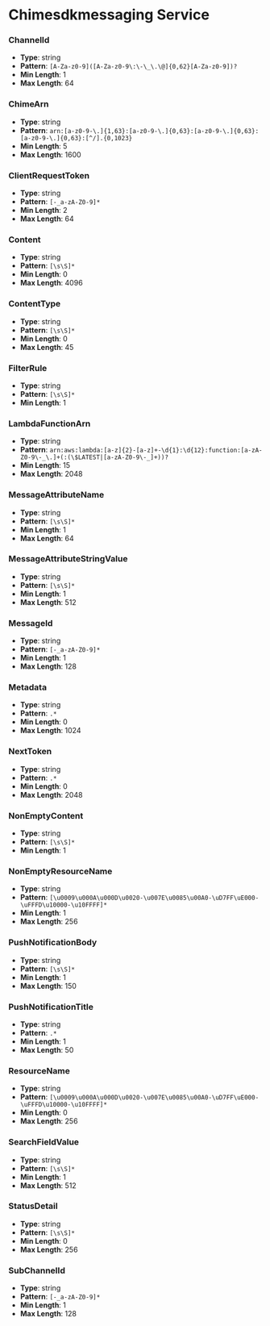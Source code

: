 # Chimesdkmessaging Service

### ChannelId
- **Type**: string
- **Pattern**: `[A-Za-z0-9]([A-Za-z0-9\:\-\_\.\@]{0,62}[A-Za-z0-9])?`
- **Min Length**: 1
- **Max Length**: 64

### ChimeArn
- **Type**: string
- **Pattern**: `arn:[a-z0-9-\.]{1,63}:[a-z0-9-\.]{0,63}:[a-z0-9-\.]{0,63}:[a-z0-9-\.]{0,63}:[^/].{0,1023}`
- **Min Length**: 5
- **Max Length**: 1600

### ClientRequestToken
- **Type**: string
- **Pattern**: `[-_a-zA-Z0-9]*`
- **Min Length**: 2
- **Max Length**: 64

### Content
- **Type**: string
- **Pattern**: `[\s\S]*`
- **Min Length**: 0
- **Max Length**: 4096

### ContentType
- **Type**: string
- **Pattern**: `[\s\S]*`
- **Min Length**: 0
- **Max Length**: 45

### FilterRule
- **Type**: string
- **Pattern**: `[\s\S]*`
- **Min Length**: 1

### LambdaFunctionArn
- **Type**: string
- **Pattern**: `arn:aws:lambda:[a-z]{2}-[a-z]+-\d{1}:\d{12}:function:[a-zA-Z0-9\-_\.]+(:(\$LATEST|[a-zA-Z0-9\-_]+))?`
- **Min Length**: 15
- **Max Length**: 2048

### MessageAttributeName
- **Type**: string
- **Pattern**: `[\s\S]*`
- **Min Length**: 1
- **Max Length**: 64

### MessageAttributeStringValue
- **Type**: string
- **Pattern**: `[\s\S]*`
- **Min Length**: 1
- **Max Length**: 512

### MessageId
- **Type**: string
- **Pattern**: `[-_a-zA-Z0-9]*`
- **Min Length**: 1
- **Max Length**: 128

### Metadata
- **Type**: string
- **Pattern**: `.*`
- **Min Length**: 0
- **Max Length**: 1024

### NextToken
- **Type**: string
- **Pattern**: `.*`
- **Min Length**: 0
- **Max Length**: 2048

### NonEmptyContent
- **Type**: string
- **Pattern**: `[\s\S]*`
- **Min Length**: 1

### NonEmptyResourceName
- **Type**: string
- **Pattern**: `[\u0009\u000A\u000D\u0020-\u007E\u0085\u00A0-\uD7FF\uE000-\uFFFD\u10000-\u10FFFF]*`
- **Min Length**: 1
- **Max Length**: 256

### PushNotificationBody
- **Type**: string
- **Pattern**: `[\s\S]*`
- **Min Length**: 1
- **Max Length**: 150

### PushNotificationTitle
- **Type**: string
- **Pattern**: `.*`
- **Min Length**: 1
- **Max Length**: 50

### ResourceName
- **Type**: string
- **Pattern**: `[\u0009\u000A\u000D\u0020-\u007E\u0085\u00A0-\uD7FF\uE000-\uFFFD\u10000-\u10FFFF]*`
- **Min Length**: 0
- **Max Length**: 256

### SearchFieldValue
- **Type**: string
- **Pattern**: `[\s\S]*`
- **Min Length**: 1
- **Max Length**: 512

### StatusDetail
- **Type**: string
- **Pattern**: `[\s\S]*`
- **Min Length**: 0
- **Max Length**: 256

### SubChannelId
- **Type**: string
- **Pattern**: `[-_a-zA-Z0-9]*`
- **Min Length**: 1
- **Max Length**: 128

